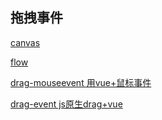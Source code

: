 ## 拖拽事件


[canvas](/demo/canvas.html)

[flow](/demo/flow.html)

[drag-mouseevent  用vue+鼠标事件](/drag-mouse/index.html)

[drag-event js原生drag+vue](/drag-html5/drag.html)
